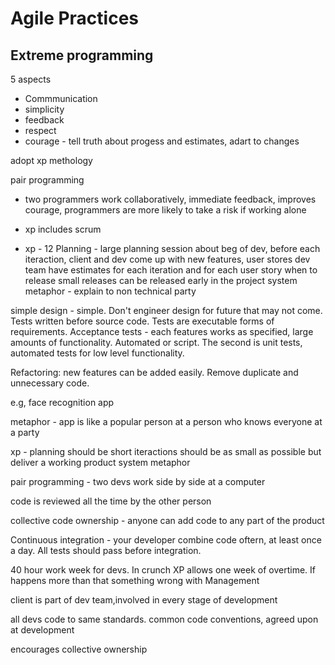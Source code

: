 # Agile Practices
 ## Extreme programming

 5 aspects

 * Commmunication
 * simplicity
 * feedback
 * respect
 * courage - tell truth about progess and estimates, adart to changes

 adopt xp methology

 pair programming

 * two programmers work collaboratively, immediate feedback, improves courage, programmers are more likely to take a risk if working alone

 * xp includes scrum

 * xp - 12
 Planning - large planning session about beg of dev, before each iteraction, client and dev come up with new features, user stores
 dev team have estimates for each iteration and for each user story
 when to release
 small releases
can be released early in the project
system metaphor - explain to non technical party

simple design - simple. Don't engineer design for future that may not come. Tests written before source code. Tests are executable forms of requirements. Acceptance tests - each features works as specified, large amounts of functionality. Automated or script. The second is unit tests, automated tests for low level functionality.

Refactoring: new features can be added easily. Remove duplicate and unnecessary code.

 e.g, face recognition app

 metaphor - app is like a popular person at a person who knows everyone at a party

 xp - planning should be short
 iteractions should be as small as possible but deliver a working product
 system metaphor

pair programming - two devs work side by side at a computer

code is reviewed all the time by the other person

collective code ownership - anyone can add code to any part of the product

Continuous integration - your developer combine code oftern, at least once a day. All tests should pass before integration.

40 hour work week for devs. In crunch XP allows one week of overtime. If happens more than that something wrong with Management

client is part of dev team,involved in every stage of development

all devs code to same standards. common code conventions, agreed upon at development

encourages collective ownership
